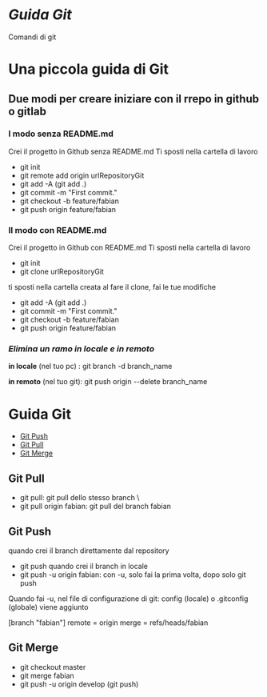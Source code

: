 # _Guida Git_

Comandi di git

# **Una piccola guida di Git**

## Due modi per creare iniziare con il rrepo in github o gitlab

### I modo senza README.md

Crei il progetto in Github senza README.md
Ti sposti nella cartella di lavoro

* git init
* git remote add origin urlRepositoryGit
* git add -A (git add .)
* git commit -m "First commit."
* git checkout -b feature/fabian
* git push origin feature/fabian

### II modo con README.md

Crei il progetto in Github con README.md
Ti sposti nella cartella di lavoro
* git init
* git clone urlRepositoryGit

ti sposti nella cartella creata al fare il clone,
fai le tue modifiche
* git add -A (git add .)
* git commit -m "First commit."
* git checkout -b feature/fabian
* git push origin feature/fabian

### **_Elimina un ramo in locale e in remoto_**

**in locale** (nel tuo pc) : git branch -d branch_name

**in remoto** (nel tuo git): git push origin --delete branch_name

# Guida Git

  - [Git Push](#git-push)
  - [Git Pull](#git-pull)
  - [Git Merge](#git-merge)

## Git Pull
- git pull: git pull dello stesso branch \
- git pull origin fabian: git pull del branch fabian


## Git Push
quando crei il branch direttamente dal repository
- git push
quando crei il branch in locale
- git push -u origin fabian: con -u, solo fai la prima volta, dopo solo git push

Quando fai  -u, nel file di configurazione di git: config (locale) o .gitconfig (globale) viene aggiunto

[branch "fabian"]
	remote = origin
	merge = refs/heads/fabian

## Git Merge

- git checkout master
- git merge fabian 
- git push -u origin develop (git push)
